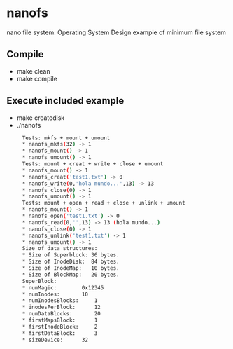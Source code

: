 # nanofs
nano file system: Operating System Design example of minimum file system

## Compile
  * make clean
  * make compile

## Execute included example
  * make createdisk
  * ./nanofs

```bash
     Tests: mkfs + mount + umount
     * nanofs_mkfs(32) -> 1
     * nanofs_mount() -> 1
     * nanofs_umount() -> 1
     Tests: mount + creat + write + close + umount
     * nanofs_mount() -> 1
     * nanofs_creat('test1.txt') -> 0
     * nanofs_write(0,'hola mundo...',13) -> 13
     * nanofs_close(0) -> 1
     * nanofs_umount() -> 1
     Tests: mount + open + read + close + unlink + umount
     * nanofs_mount() -> 1
     * nanofs_open('test1.txt') -> 0
     * nanofs_read(0,'',13) -> 13 (hola mundo...)
     * nanofs_close(0) -> 1
     * nanofs_unlink('test1.txt') -> 1
     * nanofs_umount() -> 1
     Size of data structures:
     * Size of Superblock: 36 bytes.
     * Size of InodeDisk:  84 bytes.
     * Size of InodeMap:   10 bytes.
     * Size of BlockMap:   20 bytes.
     SuperBlock:
     * numMagic:		0x12345
     * numInodes:		10
     * numInodesBlocks:		1
     * inodesPerBlock:		12
     * numDataBlocks:		20
     * firstMapsBlock:		1
     * firstInodeBlock:		2
     * firstDataBlock:		3
     * sizeDevice:		32

